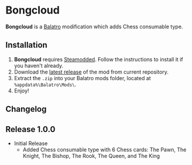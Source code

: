 # Bongcloud

**Bongcloud** is a [Balatro](https://www.playbalatro.com) modification which adds Chess consumable type.

## Installation

1. **Bongcloud** requires [Steamodded](https://github.com/Steamodded/smods). Follow the instructions to install it if you haven't already.
2. Download the [latest release](https://github.com/TheHamester/the-fools-gambit/releases/latest) of the mod from current repository.
3. Extract the `.zip` into your Balatro mods folder, located at `%appdata%\Balatro\Mods\`.
4. Enjoy!

## Changelog

## Release 1.0.0
* Initial Release
    * Added Chess consumable type with 6 Chess cards: The Pawn, The Knight, The Bishop, The Rook, The Queen, and The King